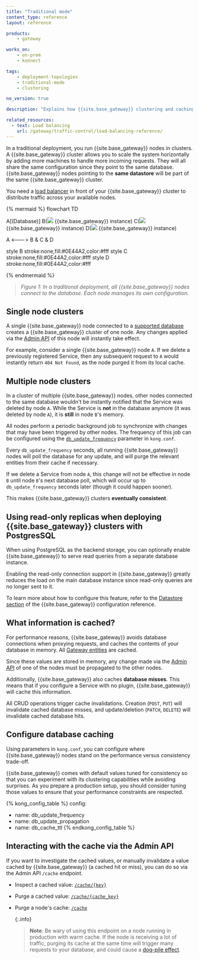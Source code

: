 ```yaml
---
title: "Traditional mode"
content_type: reference
layout: reference

products:
    - gateway

works_on:
    - on-prem
    - konnect

tags:
    - deployment-topologies
    - traditional-mode
    - clustering

no_version: true

description: "Explains how {{site.base_gateway}} clustering and caching works in traditional mode."

related_resources:
  - text: Load balancing
    url: /gateway/traffic-control/load-balancing-reference/
---
```


In a traditional deployment, you run {{site.base_gateway}} nodes in clusters. A {{site.base_gateway}} cluster allows you to scale the system horizontally by adding more
machines to handle more incoming requests. They will all share the same
configuration since they point to the same database. {{site.base_gateway}} nodes pointing to the
**same datastore** will be part of the same {{site.base_gateway}} cluster.

You need a [load balancer](/gateway/traffic-control/load-balancing-reference/) in front of your {{site.base_gateway}} cluster to distribute traffic
across your available nodes.

<!--vale off -->
{% mermaid %}
flowchart TD

A[(Database)]
B(<img src="/assets/icons/kogo-white.svg" style="max-height:20px" class="no-image-expand"/> {{site.base_gateway}} instance)
C(<img src="/assets/icons/kogo-white.svg" style="max-height:20px" class="no-image-expand"/> {{site.base_gateway}} instance)
D(<img src="/assets/icons/kogo-white.svg" style="max-height:20px" class="no-image-expand"/> {{site.base_gateway}} instance)

A <---> B & C & D

style B stroke:none,fill:#0E44A2,color:#fff
style C stroke:none,fill:#0E44A2,color:#fff
style D stroke:none,fill:#0E44A2,color:#fff

{% endmermaid %}
<!-- vale on-->

> _Figure 1: In a traditional deployment, all {{site.base_gateway}} nodes connect to the database. 
Each node manages its own configuration._

## Single node clusters

A single {{site.base_gateway}} node connected to a [supported database](/gateway/configuration/#database) creates a
{{site.base_gateway}} cluster of one node. Any changes applied via the [Admin API](/api/gateway/admin-ee/#/operations/) of this node
will instantly take effect.

For example, consider a single {{site.base_gateway}} node `A`. If we delete a previously registered Service, then any subsequent request to `A` would instantly return `404 Not Found`, as
the node purged it from its local cache.

## Multiple node clusters

In a cluster of multiple {{site.base_gateway}} nodes, other nodes connected to the same database
wouldn't be instantly notified that the Service was deleted by node `A`.  While
the Service is **not** in the database anymore (it was deleted by node `A`), it is
**still** in node `B`'s memory.

All nodes perform a periodic background job to synchronize with changes that
may have been triggered by other nodes. The frequency of this job can be
configured using the [`db_update_frequency`](/gateway/configuration/#db_update_frequency) parameter in `kong.conf`.

Every `db_update_frequency` seconds, all running {{site.base_gateway}} nodes will poll the
database for any update, and will purge the relevant entities from their cache
if necessary.

If we delete a Service from node `A`, this change will not be effective in node
`B` until node `B`'s next database poll, which will occur up to
`db_update_frequency` seconds later (though it could happen sooner).

This makes {{site.base_gateway}} clusters **eventually consistent**.

## Using read-only replicas when deploying {{site.base_gateway}} clusters with PostgresSQL

When using PostgreSQL as the backend storage, you can optionally enable
{{site.base_gateway}} to serve read queries from a separate database instance.

Enabling the read-only connection support in {{site.base_gateway}}
greatly reduces the load on the main database instance since read-only
queries are no longer sent to it.

To learn more about how to configure this feature, refer to the
[Datastore section](/gateway/configuration/#datastore)
of the {{site.base_gateway}} configuration reference.

## What information is cached?

For performance reasons, {{site.base_gateway}} avoids database connections when proxying
requests, and caches the contents of your database in memory. All [Gateway entities](/gateway/entities/) are cached.

Since these values are stored in memory, any change made via the [Admin API](/api/gateway/admin-ee/#/operations/) of one of the nodes must be propagated to the other nodes.

Additionally, {{site.base_gateway}} also caches **database misses**. This means that if you
configure a Service with no plugin, {{site.base_gateway}} will cache this information. 

All CRUD operations trigger cache invalidations. Creation
(`POST`, `PUT`) will invalidate cached database misses, and update/deletion
(`PATCH`, `DELETE`) will invalidate cached database hits.

## Configure database caching

Using parameters in `kong.conf`, you can configure where {{site.base_gateway}} nodes stand on the performance versus consistency trade-off.

{{site.base_gateway}} comes with default values tuned for consistency so that you can
experiment with its clustering capabilities while avoiding surprises. As you
prepare a production setup, you should consider tuning those values to ensure
that your performance constraints are respected.

<!--vale off-->
{% kong_config_table %}
config:
  - name: db_update_frequency
  - name: db_update_propagation
  - name: db_cache_ttl
{% endkong_config_table %}
<!--vale on-->

## Interacting with the cache via the Admin API

If you want to investigate the cached values, or manually
invalidate a value cached by {{site.base_gateway}} (a cached hit or miss), you can do so via the
Admin API `/cache` endpoint.


* Inspect a cached value: [`/cache/{key}`](/api/gateway/admin-ee/#/operations/getCacheByKey)
* Purge a cached value: [`/cache/{cache_key}`](/api/gateway/admin-ee/#/operations/deleteCacheByKey)
* Purge a node's cache: [`/cache`](/api/gateway/admin-ee/#/operations/purgeAllCache)
  
  {:.info}
  > **Note**: Be wary of using this endpoint on a node running in production with warm cache.
  > If the node is receiving a lot of traffic, purging its cache at the same time
  > will trigger many requests to your database, and could cause a
  > [dog-pile effect](https://en.wikipedia.org/wiki/Cache_stampede).